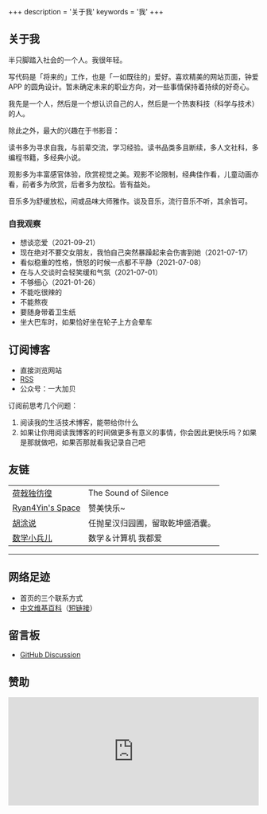 +++
description = '关于我'
keywords = '我'
+++

## 关于我

半只脚踏入社会的一个人。我很年轻。

写代码是「将来的」工作，也是「一如既往的」爱好。喜欢精美的网站页面，钟爱 APP 的圆角设计。暂未确定未来的职业方向，对一些事情保持着持续的好奇心。

我先是一个人，然后是一个想认识自己的人，然后是一个热衷科技（科学与技术）的人。

除此之外，最大的兴趣在于书影音：

读书多为寻求自我，与前辈交流，学习经验。读书品类多且断续，多人文社科，多编程书籍，多经典小说。

观影多为丰富感官体验，欣赏视觉之美。观影不论限制，经典佳作看，儿童动画亦看，前者多为欣赏，后者多为放松。皆有益处。

音乐多为舒缓放松，间或品味大师雅作。谈及音乐，流行音乐不听，其余皆可。

### 自我观察

- 想谈恋爱（2021-09-21）
- 现在绝对不要交女朋友，我怕自己突然暴躁起来会伤害到她（2021-07-17）
- 看似稳重的性格，愤怒的时候一点都不平静（2021-07-08）
- 在与人交谈时会轻笑缓和气氛（2021-07-01）
- 不够细心（2021-01-26）
- 不能吃很辣的
- 不能熬夜
- 要随身带着卫生纸
- 坐大巴车时，如果恰好坐在轮子上方会晕车

## 订阅博客

- 直接浏览网站
- [RSS](https://blog.yidajiabei.xyz/index.xml)
- 公众号：一大加贝

订阅前思考几个问题：

1. 阅读我的生活技术博客，能带给你什么
2. 如果让你用阅读我博客的时间做更多有意义的事情，你会因此更快乐吗？如果是那就做吧，如果否那就看我记录自己吧

## 友链

|                                             |                                  |
| ------------------------------------------- | -------------------------------- |
| [荷戟独彷徨](https://guanqr.com)            | The Sound of Silence             |
| [Ryan4Yin's Space](https://ryan4yin.space/) | 赞美快乐~                        |
| [胡涂说](https://hutusi.com/)               | 任抛星汉归园圃，留取乾坤盛酒囊。 |
| [数学小兵儿](https://matnoble.me/)          | 数学＆计算机 我都爱              |

---

## 网络足迹

- 首页的三个联系方式
- [中文维基百科](https://zh.wikipedia.org/wiki/User:Tianheg)（[短链接](https://w.wiki/43iP)）

## 留言板

- [GitHub Discussion](https://github.com/tianheg/blog/discussions/177)

## 赞助

<center><iframe id="afdian_leaflet" src="https://afdian.net/leaflet?slug=tianheg" width="100%" scrolling="no" height="218" frameborder="0"></iframe></center><script>document.body.clientWidth< 700 ? document.getElementById("afdian_leaflet").width = "100%" : document.getElementById("afdian_leaflet").width = "640"</script>
